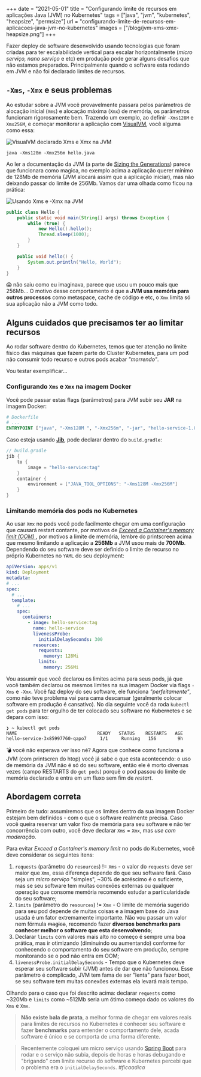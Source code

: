 +++
date = "2021-05-01"
title = "Configurando limite de recursos em aplicações Java (JVM) no Kubernetes"
tags = ["java", "jvm", "kubernetes", "heapsize", "permsize"]
url = "configurando-limite-de-recursos-em-aplicacoes-java-jvm-no-kubernetes"
images = ["/blog/jvm-xms-xmx-heapsize.png"]
+++

Fazer deploy de software desenvolvido usando tecnologias que foram criadas para ter escalabilidade vertical para escalar horizontalmente (_micro serviço, nano serviço_ e etc) em produção pode gerar alguns desafios que não estamos preparados. Principalmente quando o software esta rodando em JVM e não foi declarado limites de recursos.

## `-Xms`, `-Xmx` e seus problemas

Ao estudar sobre a JVM você provavelmente passara pelos parâmetros de alocação inicial (`Xms`) e alocação máxima (`Xmx`) de memória, os parâmetros funcionam rigorosamente bem. Trazendo um exemplo, ao definir `-Xms128M` e `Xmx256M`, e começar monitorar a aplicação com [VisualVM](https://visualvm.github.io/), você alguma como essa:

![VisualVM declarado Xms e Xmx na JVM](/blog/jvm-xms-xmx-heapsize.png#center)

```shell
java -Xms128m -Xmx256m hello.java
```

Ao ler a documentação da JVM (a parte de [Sizing the Generations](https://docs.oracle.com/javase/8/docs/technotes/guides/vm/gctuning/sizing.html)) parece que funcionara como magica, no exemplo acima a aplicação querer mínimo de 128Mb de memória (JVM alocará assim que a aplicação iniciar), mas não deixando passar do limite de 256Mb. Vamos dar uma olhada como ficou na prática:

![Usando Xms e -Xmx na JVM](/blog/jvm-htop-xms-xmx.png#center)

```java
public class Hello {
    public static void main(String[] args) throws Exception {
        while (true) {
            new Hello().hello();
            Thread.sleep(1000);
        }
    }

    public void hello() {
        System.out.println("Hello, World");
    }
}
```

😱 não saiu como eu imaginava, parece que usou um pouco mais que 256Mb... O motivo desse comportamento é que a **JVM usa memória para outros processos** como metaspace, cache de código e etc, o `Xmx` limita só sua aplicação não a JVM como todo.

## Alguns cuidados que precisamos ter ao limitar recursos

Ao rodar software dentro do Kubernetes, temos que ter atenção no limite físico das máquinas que fazem parte do Cluster Kubernetes, para um pod não consumir todo recurso e outros pods acabar _"morrendo"_.

Vou testar exemplificar...

### Configurando `Xms` e `Xmx` na imagem Docker

Você pode passar estas flags (parâmetros) para JVM subir seu **JAR** na imagem Docker:

```dockerfile
# Dockerfile
# ...
ENTRYPOINT ["java", "-Xms128M ", "-Xmx256m", "-jar", "hello-service-1.0.0.jar"]
```

Caso esteja usando [**Jib**](https://github.com/GoogleContainerTools/jib), pode declarar dentro do `build.gradle`:

```gradle
// build.gradle
jib {
    to {
        image = "hello-service:tag"
    }
    container {
        environment = ["JAVA_TOOL_OPTIONS": "-Xms128M -Xmx256M"]
    }
}
```

### Limitando memória dos pods no Kubernetes

Ao usar `Xmx` no pods você pode facilmente chegar em uma configuração que causará restart contante, por motivos de [_Exceed a Container's memory limit (OOM)_
](https://kubernetes.io/docs/tasks/configure-pod-container/assign-memory-resource/#exceed-a-container-s-memory-limit), por motivos a limite de memória, lembre do printscreen acima que mesmo limitando a aplicação a **256Mb** a JVM usou mais de **700Mb**. Dependendo do seu software deve ser definido o limite de recurso no próprio Kubernetes no `YAML` do seu deployment:

```yaml
apiVersion: apps/v1
kind: Deployment
metadata:
# ...
spec:
  # ...
  template:
    # ...
    spec:
      containers:
        - image: hello-service:tag
          name: hello-service
          livenessProbe:
            initialDelaySeconds: 300
          resources:
            requests:
              memory: 128Mi
            limits:
              memory: 256Mi
```

Vou assumir que você declarou os limites acima para seus pods, já que você também declarou os mesmos limites na sua imagem Docker via flags `-Xms` e  `-Xmx`. Você faz deploy do seu software, ele funciona _"perfeitamente"_, como não teve problema vai para cama descansar (geralmente colocar software em produção é cansativo). No dia seguinte você da roda `kubectl get pods` para ter orgulho de ter colocado seu software no ~~Kubernetes~~ e se depara com isso:

```shell
❯ ~ kubectl get pods
NAME                              READY   STATUS    RESTARTS   AGE
hello-service-3x85997760-qapo7     1/1     Running   156        9h
```

💣 você não esperava ver isso né? Agora que conhece como funciona a JVM (com printscren do htop) você já sabe o que esta acontecendo: o uso de memória da JVM não é só do seu software, então ele é morto diversas vezes (campo RESTARTS do `get pods`) porquê o pod passou do limite de memória declarado e entra em um fluxo sem fim de _restart_.

## Abordagem correta

Primeiro de tudo: assumiremos que os limites dentro da sua imagem Docker estejam bem definidos - com o que o software realmente precisa. Caso você queira reservar um valor fixo de memória para seu software e não ter concorrência com outro, você deve declarar `Xms` = `Xmx`, mas _use com moderação_.

Para evitar _Exceed a Container's memory limit_ no pods do Kubernetes, você deve considerar os seguintes itens:

1. `requests` (parâmetro do `resources`) != `Xms` - o valor do `requests` deve ser maior que `Xms`, essa diferença depende do que seu software fará. Caso seja um _micro serviço_ "simples", ~30% de acréscimo é o suficiente, mas se seu software tem muitas conexões externas ou qualquer operação que consome memória recomendo estudar a particularidade do seu software;
2. `limits` (parâmetro do `resources`) != `Xmx` - O limite de memória sugerido para seu pod depende de muitas coisas e a imagem base do Java usada é um fator extremamente importante. Não vou passar um valor nem fórmula ~~magica~~, recomendo fazer **diversos benchmarks para conhecer melhor o software que esta desenvolvendo**;
3. Declarar `limits` com valores mais alto no começo é sempre uma boa prática, mas ir otimizando (diminuindo ou aumentando) conforme for conhecendo o comportamento do seu software em produção, sempre monitorando se o pod não entra em OOM;
4. `livenessProbe.initialDelaySeconds` - Tempo que o Kubernetes deve esperar seu software subir (JVM) antes de dar que não funcionou. Esse parâmetro é complicado, JVM tem fama de ser "lenta" para fazer boot, se seu software tem muitas conexões externas ela levará mais tempo.

Olhando para o caso que foi descrito acima: declarar `requests` como ~320Mb e `limits` como ~512Mb seria um ótimo começo dado os valores do `Xms` e `Xmx`.

> **Não existe bala de prata**, a melhor forma de chegar em valores reais para limites de recursos no Kubernetes é conhecer seu software e fazer **benchmarks** para entender o comportamento dele, acada software é único e se comporta de uma forma diferente.

> Recentemente coloquei um micro serviço usando [Spring Boot](https://spring.io/projects/spring-boot) para rodar e o serviço não subia, depois de horas e horas debugando e "brigando" com limite recurso do software e Kubernetes percebi que o problema era o `initialDelaySeconds`. _#ficaadica_
